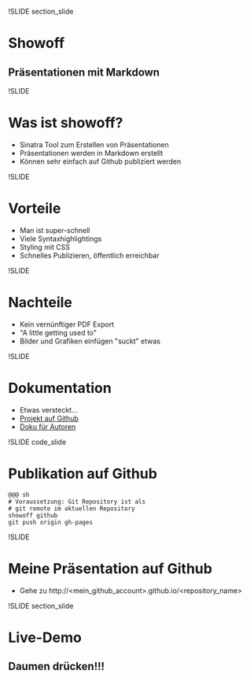!SLIDE section_slide
# Showoff

## Präsentationen mit Markdown



!SLIDE

# Was ist showoff?

* Sinatra Tool zum Erstellen von Präsentationen
* Präsentationen werden in Markdown erstellt
* Können sehr einfach auf Github publiziert werden



!SLIDE

# Vorteile

* Man ist super-schnell
* Viele Syntaxhighlightings
* Styling mit CSS
* Schnelles Publizieren, öffentlich erreichbar



!SLIDE

# Nachteile

* Kein vernünftiger PDF Export
* "A little getting used to"
* Bilder und Grafiken einfügen "suckt" etwas



!SLIDE

# Dokumentation

* Etwas versteckt...
* [Projekt auf Github](https://github.com/puppetlabs/showoff)
* [Doku für Autoren](https://github.com/puppetlabs/showoff/blob/master/documentation/AUTHORING.rdoc)



!SLIDE code_slide

# Publikation auf Github

    @@@ sh
    # Voraussetzung: Git Repository ist als
    # git remote im aktuellen Repository
    showoff github
    git push origin gh-pages



!SLIDE

# Meine Präsentation auf Github

* Gehe zu http://<mein_github_account>.github.io/<repository_name>




!SLIDE section_slide

# Live-Demo

## Daumen drücken!!!
